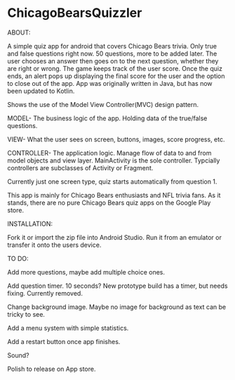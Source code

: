 # ChicagoBearsQuizzler

ABOUT:

A simple quiz app for android that covers Chicago Bears trivia. Only true and false questions right now. 50 questions, more to be added later. The user chooses an answer then goes on to the next question, whether they are right or wrong. The game keeps track of the user score. Once the quiz ends, an alert pops up displaying the final score for the user and the option to close out of the app. App was originally written in Java, but has now been updated to Kotlin.


Shows the use of the Model View Controller(MVC) design pattern.

MODEL- The business logic of the app. Holding data of the true/false questions.

VIEW- What the user sees on screen, buttons, images, score progress, etc.

CONTROLLER- The application logic. Manage flow of data to and from model objects and view layer. MainActivity is the sole controller. Typcially controllers are subclasses of Activity or Fragment.


Currently just one screen type, quiz starts automatically from question 1.


This app is mainly for Chicago Bears enthusiasts and NFL trivia fans. As it stands, there are no pure Chicago Bears quiz apps on the Google Play store.


INSTALLATION:

Fork it or import the zip file into Android Studio. Run it from an emulator or transfer it onto the users device.


TO DO:

Add more questions, maybe add multiple choice ones.

Add question timer. 10 seconds? New prototype build has a timer, but needs fixing. Currently removed.

Change background image. Maybe no image for background as text can be tricky to see.

Add a menu system with simple statistics.

Add a restart button once app finishes.

Sound?

Polish to release on App store.

